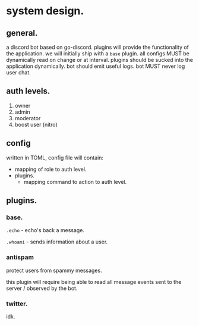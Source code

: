 # system design.

## general.

a discord bot based on go-discord. plugins will provide the functionality of the application. we will initially ship with a `base` plugin. all configs MUST be dynamically read on change or at interval. plugins should be sucked into the application dynamically. bot should emit useful logs. bot MUST never log user chat.

## auth levels.

1. owner
1. admin
1. moderator
1. boost user (nitro)

## config

written in TOML, config file will contain:

- mapping of role to auth level.
- plugins.
  - mapping command to action to auth level.

## plugins.

### base.

`.echo` - echo's back a message.

`.whoami` - sends information about a user.

### antispam

protect users from spammy messages.

this plugin will require being able to read all message events sent to the server / observed by the bot.

### twitter.

idk.

